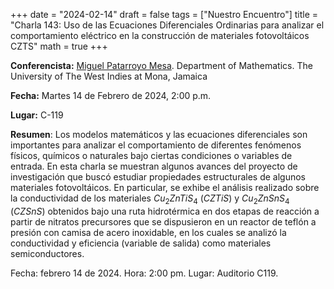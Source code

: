+++
date  = "2024-02-14"
draft = false
tags  = ["Nuestro Encuentro"]
title = "Charla 143: Uso de las Ecuaciones Diferenciales Ordinarias para analizar el comportamiento eléctrico en la construcción de materiales fotovoltáicos CZTS"
math  = true
+++

**Conferencista:** [Miguel Patarroyo Mesa](https://www.researchgate.net/profile/Miguel-Patarroyo-Mesa). Department of Mathematics. The University of The West Indies at Mona, Jamaica

**Fecha:** Martes 14 de Febrero de 2024, 2:00 p.m.

**Lugar:** C-119

**Resumen**: 
Los modelos matemáticos y las ecuaciones diferenciales son importantes para analizar el comportamiento de diferentes fenómenos físicos, químicos o naturales bajo ciertas condiciones o variables de entrada. En esta charla se muestran algunos avances del proyecto de investigación que buscó estudiar propiedades estructurales de algunos materiales fotovoltáicos. En particular, se exhibe el análisis realizado sobre la conductividad de los materiales $Cu_2ZnTiS_4$ ($CZTiS$) y $Cu_2ZnSnS_4$ ($CZSnS$) obtenidos bajo una ruta hidrotérmica en dos etapas de reacción a partir de nitratos precursores que se dispusieron en un reactor de teflón a presión con camisa de acero inoxidable, en los cuales se analizó la conductividad y eficiencia (variable de salida) como materiales semiconductores.

Fecha: febrero 14 de 2024. Hora: 2:00 pm.
Lugar: Auditorio C119.

